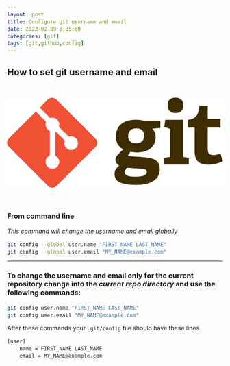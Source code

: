 ```yaml
---
layout: post
title: Configure git username and email
date: 2023-02-09 8:05:00
categories: [git]
tags: [git,github,config]
---
```


## How to set git username and email 
<pre>

</pre>


![Git](/assets/img/git-github.png "Git")
<pre>

</pre>
### From command line

*This command will change the username and email globally*

```bash
git config --global user.name "FIRST_NAME LAST_NAME"
git config --global user.email "MY_NAME@example.com"
```
---
### To change the username and email only for the current repository change into the *current repo directory* and use the following commands:


```bash
git config user.name "FIRST_NAME LAST_NAME"
git config user.email "MY_NAME@example.com"
```

After these commands your `.git/config` file should have these lines

```bash
[user]
	name = FIRST_NAME LAST_NAME
	email = MY_NAME@example.com
```
